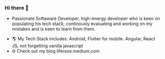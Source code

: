 ### Hi there 👋

* Passionate Softaware Developer, high-energy developer who is keen on populating his tech stack, continously evaluating and working on my mistakes and is keen to learn from them.

- :earth_americas: My Tech Stack includes: Android, Flutter for mobile. Angular, React JS, not forgetting vanilla javascript
- :globe_with_meridians: Check out my blog lifereze.medium.com

<!--
**lifereze/lifereze** is a ✨ _special_ ✨ repository because its `README.md` (this file) appears on your GitHub profile.



